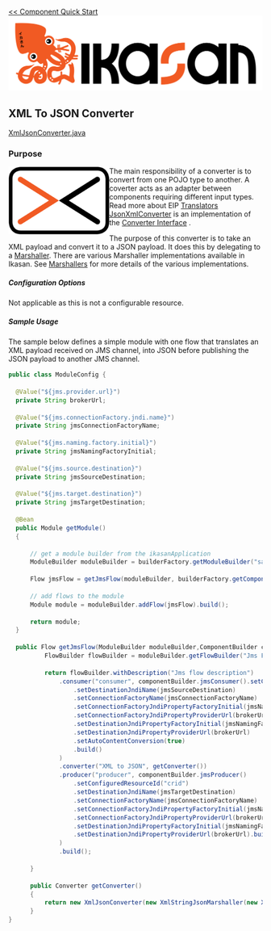 [<< Component Quick Start](../Readme.md)
![IKASAN](../../developer/docs/quickstart-images/Ikasan-title-transparent.png)
## XML To JSON Converter
[XmlJsonConverter.java](src/main/java/org/ikasan/component/converter/xml/XmlJsonConverter.java)

### Purpose

<img src="../../developer/docs/quickstart-images/message-translator.png" width="200px" align="left">The main responsibility of a converter is to convert from one POJO type to another. A coverter acts as an adapter between components requiring different input types.
Read more about EIP [Translators](http://www.enterpriseintegrationpatterns.com/patterns/messaging/MessageTranslator.html)
[JsonXmlConverter](src/main/java/org/ikasan/component/converter/xml/JsonXmlConverter.java) is an implementation of the [Converter Interface](../spec/component/src/main/java/org/ikasan/spec/component/transformation/Converter.java)
. 

The purpose of this converter is to take an XML payload and convert it to a JSON payload. It does this by delegating to a [Marshaller](../../marshaller/xml-marshaller/src/main/java/org/ikasan/marshaller/Marshaller.java).
There are various Marshaller implementations available in Ikasan. See [Marshallers](../../marshaller/Readme.md) for more details of the various implementations.
<br/>
##### Configuration Options
Not applicable as this is not a configurable resource.

##### Sample Usage
The sample below defines a simple module with one flow that translates an XML payload received on
JMS channel, into JSON before publishing the JSON payload to another JMS channel. 
```java
public class ModuleConfig {

  @Value("${jms.provider.url}")
  private String brokerUrl;

  @Value("${jms.connectionFactory.jndi.name}")
  private String jmsConnectionFactoryName;

  @Value("${jms.naming.factory.initial}")
  private String jmsNamingFactoryInitial;

  @Value("${jms.source.destination}")
  private String jmsSourceDestination;

  @Value("${jms.target.destination}")
  private String jmsTargetDestination;

  @Bean
  public Module getModule()
  {

      // get a module builder from the ikasanApplication
      ModuleBuilder moduleBuilder = builderFactory.getModuleBuilder("sample-builder-pattern").withDescription("Example module with pattern builder");

      Flow jmsFlow = getJmsFlow(moduleBuilder, builderFactory.getComponentBuilder());

      // add flows to the module
      Module module = moduleBuilder.addFlow(jmsFlow).build();

      return module;
  }

  public Flow getJmsFlow(ModuleBuilder moduleBuilder,ComponentBuilder componentBuilder) {
          FlowBuilder flowBuilder = moduleBuilder.getFlowBuilder("Jms Flow");
  
          return flowBuilder.withDescription("Jms flow description")
              .consumer("consumer", componentBuilder.jmsConsumer().setConfiguredResourceId("configuredResourceId")
                  .setDestinationJndiName(jmsSourceDestination)
                  .setConnectionFactoryName(jmsConnectionFactoryName)
                  .setConnectionFactoryJndiPropertyFactoryInitial(jmsNamingFactoryInitial)
                  .setConnectionFactoryJndiPropertyProviderUrl(brokerUrl)
                  .setDestinationJndiPropertyFactoryInitial(jmsNamingFactoryInitial)
                  .setDestinationJndiPropertyProviderUrl(brokerUrl)
                  .setAutoContentConversion(true)
                  .build()
              )
              .converter("XML to JSON", getConverter())
              .producer("producer", componentBuilder.jmsProducer()
                  .setConfiguredResourceId("crid")
                  .setDestinationJndiName(jmsTargetDestination)
                  .setConnectionFactoryName(jmsConnectionFactoryName)
                  .setConnectionFactoryJndiPropertyFactoryInitial(jmsNamingFactoryInitial)
                  .setConnectionFactoryJndiPropertyProviderUrl(brokerUrl)
                  .setDestinationJndiPropertyFactoryInitial(jmsNamingFactoryInitial)
                  .setDestinationJndiPropertyProviderUrl(brokerUrl).build()
              )
              .build();
  
      }
  
      public Converter getConverter()
      {
          return new XmlJsonConverter(new XmlStringJsonMarshaller(new XMLSerializer()));
      }
}
````
